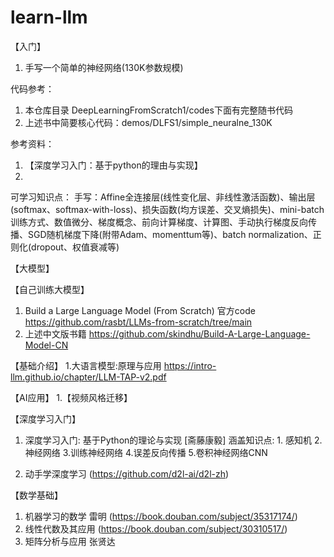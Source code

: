 # learn-llm

【入门】

1. 手写一个简单的神经网络(130K参数规模)

代码参考：
1. 本仓库目录 DeepLearningFromScratch1/codes下面有完整随书代码
2. 上述书中简要核心代码：demos/DLFS1/simple_neuralne_130K

参考资料：
1. 【深度学习入门：基于python的理由与实现】
2. 


可学习知识点：
手写：Affine全连接层(线性变化层、非线性激活函数)、输出层(softmax、softmax-with-loss)、损失函数(均方误差、交叉熵损失)、mini-batch训练方式、数值微分、梯度概念、前向计算梯度、计算图、手动执行梯度反向传播、SGD随机梯度下降(附带Adam、momenttum等)、batch normalization、正则化(dropout、权值衰减等)

【大模型】

【自己训练大模型】
1. Build a Large Language Model (From Scratch) 官方code https://github.com/rasbt/LLMs-from-scratch/tree/main
2. 上述中文版书籍 https://github.com/skindhu/Build-A-Large-Language-Model-CN

【基础介绍】
1.大语言模型:原理与应用 https://intro-llm.github.io/chapter/LLM-TAP-v2.pdf

【AI应用】
1.【视频风格迁移】

【深度学习入门】
1. 深度学习入门: 基于Python的理论与实现 [斋藤康毅]
涵盖知识点: 1. 感知机 2.神经网络 3.训练神经网络 4.误差反向传播 5.卷积神经网络CNN 

2. 动手学深度学习 (https://github.com/d2l-ai/d2l-zh)

【数学基础】
1. 机器学习的数学 雷明 (https://book.douban.com/subject/35317174/)
2. 线性代数及其应用 (https://book.douban.com/subject/30310517/)
3. 矩阵分析与应用 张贤达
